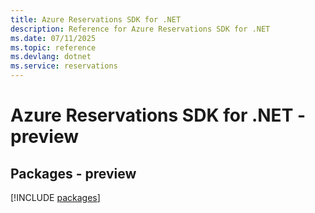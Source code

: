 ```yaml
---
title: Azure Reservations SDK for .NET
description: Reference for Azure Reservations SDK for .NET
ms.date: 07/11/2025
ms.topic: reference
ms.devlang: dotnet
ms.service: reservations
---
```

# Azure Reservations SDK for .NET - preview
## Packages - preview
[!INCLUDE [packages](reservations-index.md)]